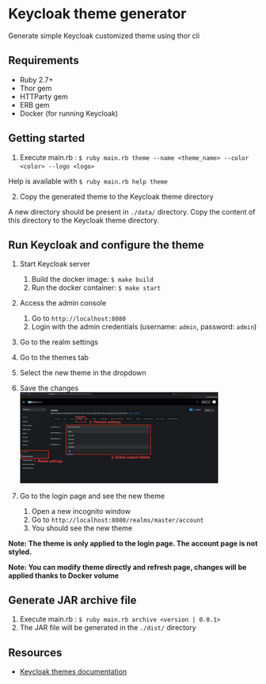 # Keycloak theme generator

Generate simple Keycloak customized theme using thor cli

## Requirements
* Ruby 2.7+
* Thor gem
* HTTParty gem
* ERB gem
* Docker (for running Keycloak)

## Getting started

1. Execute main.rb : `$ ruby main.rb theme --name <theme_name> --color <color> --logo <logo>`

Help is available with `$ ruby main.rb help theme`

2. Copy the generated theme to the Keycloak theme directory

A new directory should be present in `./data/` directory. Copy the content of this directory to the Keycloak theme directory.

## Run Keycloak and configure the theme

1. Start Keycloak server
    1. Build the docker image: `$ make build`
    2. Run the docker container: `$ make start`
2. Access the admin console
    1. Go to `http://localhost:8080`
    2. Login with the admin credentials (username: `admin`, password: `admin`)
3. Go to the realm settings
4. Go to the themes tab
5. Select the new theme in the dropdown
6. Save the changes
   <img src="./docs/kc-admin.png" alt="Keycloak admin configuration" width="400">

7. Go to the login page and see the new theme
     1. Open a new incognito window
     2. Go to `http://localhost:8080/realms/master/account`
     3. You should see the new theme

**Note: The theme is only applied to the login page. The account page is not styled.** 

**Note: You can modify theme directly and refresh page, changes will be applied thanks to Docker volume** 

## Generate JAR archive file

1. Execute main.rb : `$ ruby main.rb archive <version | 0.0.1>`
2. The JAR file will be generated in the `./dist/` directory

## Resources

* [Keycloak themes documentation](https://www.keycloak.org/docs/latest/server_development/#_themes)
